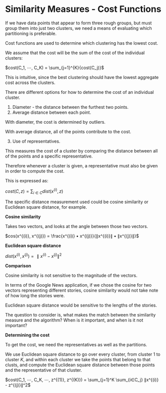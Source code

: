 # Similarity Measures - Cost Functions

If we have data points that appear to form three rough groups, but must group them into just two clusters, we need a means of evaluating which partitioning is preferable.

Cost functions are used to determine which clustering has the lowest cost.

We assume that the cost will be the sum of the cost of the individual clusters:

$cost(C_1, ⋯, C_K) = \sum_{j=1}^{K}{cost(C_j)}$

This is intuitive, since the best clustering should have the lowest aggregate cost across the clusters.

There are different options for how to determine the cost of an individual cluster.

1. Diameter - the distance between the furthest two points.
2. Average distance between each point.

With diameter, the cost is determined by outliers.

With average distance, all of the points contribute to the cost.

3. Use of representatives.

This measures the cost of a cluster by comparing the distance between all of the points and a specific representative.

Therefore whenever a cluster is given, a representative must also be given in order to compute the cost.

This is expressed as:

$cost(C, z) = \sum_{i∈C} dist(x^{(i)}, z)$

The specific distance measurement used could be cosine similarity or Euclidean square distance, for example.

**Cosine similarity**

Takes two vectors, and looks at the angle between those two vectors.

$cos(x^{(i)}, x^{(j)}) = \frac{x^{(i)} • x^{(j)}}{∥x^{(i)}∥ • ∥x^{(j)}∥}$

**Euclidean square distance**

$dist(x^{(i)}, x^{(j)}) = ∥x^{(i)} - x^{(j)}∥^2$

**Comparison**

Cosine similarity is not sensitive to the magnitude of the vectors.

In terms of the Google News application, if we chose the cosine for two vectors representing different stories, cosine similarity would not take note of how long the stories were.

Euclidean square distance would be sensitive to the lengths of the stories.

The question to consider is, what makes the match between the similarity measure and the algorithm? When is it important, and when is it not important?

**Determining the cost**

To get the cost, we need the representatives as well as the partitions.

We use Euclidean square distance to go over every cluster, from cluster $1$ to cluster $K$, and within each cluster we take the points that belong to that clusts, and compute the Euclidean square distance between those points and the representative of that cluster.

$cost(C_1, ⋯, C_K, ⋯, z^{(1)}, z^{(K)}) = \sum_{j=1}^K \sum_{i∈C_j} ∥x^{(i)} - z^{(j)}∥^2$

